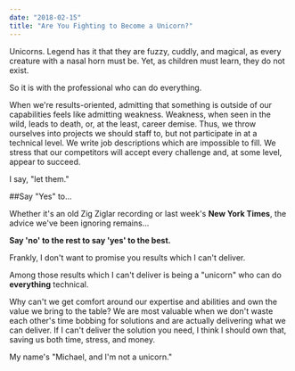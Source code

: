 ```yaml
---
date: "2018-02-15"
title: "Are You Fighting to Become a Unicorn?"
---
```


Unicorns. Legend has it that they are fuzzy, cuddly, and magical, as every creature with a nasal horn must be. Yet, as children must learn, they do not exist.

So it is with the professional who can do everything. 

When we're results-oriented, admitting that something is outside of our capabilities feels like admitting weakness. Weakness, when seen in the wild, leads to death, or, at the least, career demise. Thus, we throw ourselves into projects we should staff to, but not participate in at a technical level. We write job descriptions which are impossible to fill. We stress that our competitors will accept every challenge and, at some level, appear to succeed. 

I say, "let them." 

##Say "Yes" to...

Whether it's an old Zig Ziglar recording or last week's **New York Times**, the advice we've been ignoring remains...

**Say 'no' to the rest to say 'yes' to the best.**

Frankly, I don't want to promise you results which I can't deliver. 

Among those results which I can't deliver is being a "unicorn" who can do **everything** technical.  

Why can't we get comfort around our expertise and abilities and own the value we bring to the table? We are most valuable when we don't waste each other's time bobbing for solutions and are actually delivering what we can deliver. If I can't deliver the solution you need, I think I should own that, saving us both time, stress, and money. 

My name's "Michael, and I'm not a unicorn."  

 
